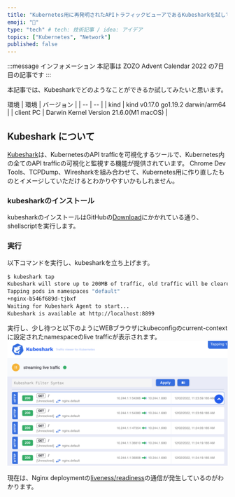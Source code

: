 ```yaml
---
title: "Kubernetes用に再発明されたAPIトラフィックビューアであるKubesharkを試してみる"
emoji: "🥶"
type: "tech" # tech: 技術記事 / idea: アイデア
topics: ["Kubernetes", "Network"]
published: false
---
```


:::message
インフォメーション
本記事は ZOZO Advent Calendar 2022 の7日目の記事です
:::

本記事では、Kubesharkでどのようなことができるか試してみたいと思います。

環境
| 環境 | バージョン |
| --  | --        |
| kind | kind v0.17.0 go1.19.2 darwin/arm64 |
| client PC   | Darwin Kernel Version 21.6.0(M1 macOS) |


## Kubeshark について

[Kubeshark](https://github.com/kubeshark/kubeshark)は、KubernetesのAPI trafficを可視化するツールで、Kubernetes内の全てのAPI trafficの可視化と監視する機能が提供されています。
Chrome Dev Tools、TCPDump、Wiresharkを組み合わせて、Kubernetes用に作り直したものとイメージしていただけるとわかりやすいかもしれません。



### kubesharkのインストール

kubesharkのインストールはGitHubの[Download](https://github.com/kubeshark/kubeshark#download)にかかれている通り、shellscriptを実行します。

### 実行

以下コマンドを実行し、kubesharkを立ち上げます。

```bash
$ kubeshark tap
Kubeshark will store up to 200MB of traffic, old traffic will be cleared once the limit is reached.
Tapping pods in namespaces "default"
+nginx-b546f689d-tjbxf
Waiting for Kubeshark Agent to start...
Kubeshark is available at http://localhost:8899
```

実行し、少し待つと以下のようにWEBブラウザにkubeconfigのcurrent-contextに設定されたnamespaceのlive trafficが表示されます。
![](/images/kubeshark-tutorial/top-image.png)

現在は、Nginx deploymentの[liveness/readiness](https://github.com/dubs11kt/kubernetes-manifests/blob/zenn/kubeshark-tutorial/helm/nginx/templates/deployment.yaml#L38-L45)の通信が発生しているのがわかります。

